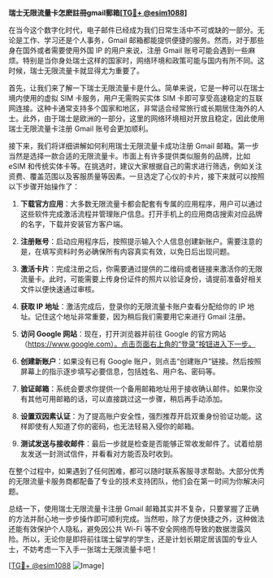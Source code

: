 **瑞士无限流量卡怎麽註冊gmail郵箱[[TG💪+ @esim1088](https://t.me/s/esim1088)]**

在当今这个数字化时代，电子邮件已经成为我们日常生活中不可或缺的一部分。无论是工作、学习还是个人事务，Gmail 邮箱都能提供便捷的服务。然而，对于那些身在国外或者需要使用外国 IP 的用户来说，注册 Gmail 账号可能会遇到一些麻烦。特别是当你身处瑞士这样的国家时，网络环境和政策可能与国内有所不同。这时候，瑞士无限流量卡就显得尤为重要了。

首先，让我们来了解一下瑞士无限流量卡是什么。简单来说，它是一种可以在瑞士境内使用的虚拟 SIM 卡服务，用户无需购买实体 SIM 卡即可享受高速稳定的互联网连接。这种卡通常支持多个国家和地区，非常适合经常旅行或长期居住海外的人士。此外，由于瑞士是欧洲的一部分，这里的网络环境相对开放且稳定，因此使用瑞士无限流量卡注册 Gmail 账号会更加顺利。

接下来，我们将详细讲解如何利用瑞士无限流量卡成功注册 Gmail 邮箱。第一步当然是选择一款合适的无限流量卡。市面上有许多提供类似服务的品牌，比如 eSIM 和传统实体卡等。在挑选时，建议大家根据自己的需求进行筛选，例如关注资费、覆盖范围以及客服质量等因素。一旦选定了心仪的卡片，接下来就可以按照以下步骤开始操作了：

1. **下载官方应用**：大多数无限流量卡都会配套有专属的应用程序，用户可以通过这些软件完成激活流程并管理账户信息。打开手机上的应用商店搜索对应品牌的名字，下载并安装官方客户端。

2. **注册账号**：启动应用程序后，按照提示输入个人信息创建新账户。需要注意的是，在填写资料时务必确保所有内容真实有效，以免日后出现问题。

3. **激活卡片**：完成注册之后，你需要通过提供的二维码或者链接来激活你的无限流量卡。此时，可能需要上传身份证件的照片以验证身份，请提前准备好相关文件以便快速通过审核。

4. **获取 IP 地址**：激活完成后，登录你的无限流量卡账户查看分配给你的 IP 地址。记住这个地址非常重要，因为稍后我们需要用它来进行 Gmail 注册。

5. **访问 Google 网站**：现在，打开浏览器并前往 Google 的官方网站（https://www.google.com）。点击页面右上角的“登录”按钮进入下一步。

6. **创建新账户**：如果没有已有 Google 账户，则点击“创建账户”链接。然后按照屏幕上的指示逐步填写必要信息，包括姓名、用户名、密码等。

7. **验证邮箱**：系统会要求你提供一个备用邮箱地址用于接收确认邮件。如果你没有其他可用邮箱的话，可以直接跳过这一步骤，稍后再手动添加。

8. **设置双因素认证**：为了提高账户安全性，强烈推荐开启双重身份验证功能。这样即使有人知道了你的密码，也无法轻易入侵你的邮箱。

9. **测试发送与接收邮件**：最后一步就是检查是否能够正常收发邮件了。试着给朋友发送一封测试信件，并看看对方能否及时收到。

在整个过程中，如果遇到了任何困难，都可以随时联系客服寻求帮助。大部分优秀的无限流量卡服务商都配备了专业的技术支持团队，他们会在第一时间为你解决问题。

总结一下，使用瑞士无限流量卡注册 Gmail 邮箱其实并不复杂，只要掌握了正确的方法并耐心地一步步操作即可顺利完成。当然啦，除了方便快捷之外，这种做法还能有效保护个人隐私，避免因公共 Wi-Fi 等不安全网络而导致的数据泄露风险。所以，无论你是即将前往瑞士留学的学生，还是计划长期定居该国的专业人士，不妨考虑一下入手一张瑞士无限流量卡吧！

[[TG💪+ @esim1088](https://t.me/s/esim1088) ![Image](https://i.postimg.cc/4NQfJmqS/Snipaste-2025-05-13-00-14-12.png)]